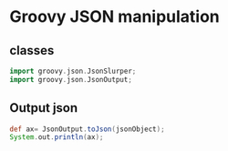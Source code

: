 # Groovy JSON manipulation

## classes
```groovy
import groovy.json.JsonSlurper;
import groovy.json.JsonOutput;
```

## Output json
```groovy
def ax= JsonOutput.toJson(jsonObject);
System.out.println(ax);
```
